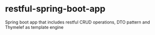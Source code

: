 # restful-spring-boot-app
Spring boot app that includes restful CRUD operations, DTO pattern and Thymelef as template engine
